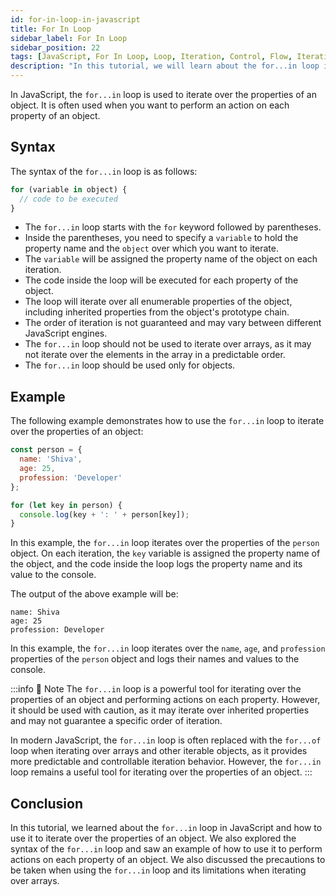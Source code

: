 ```yaml
---
id: for-in-loop-in-javascript
title: For In Loop
sidebar_label: For In Loop
sidebar_position: 22
tags: [JavaScript, For In Loop, Loop, Iteration, Control, Flow, Iterative, Statements, Loops, Iteration, Iterating, Iterations]
description: "In this tutorial, we will learn about the for...in loop in JavaScript. We will learn how to use the for...in loop to iterate over the properties of an object in JavaScript."
---
```


In JavaScript, the `for...in` loop is used to iterate over the properties of an object. It is often used when you want to perform an action on each property of an object.

## Syntax

The syntax of the `for...in` loop is as follows:

```js title="app.js"
for (variable in object) {
  // code to be executed
}
```

- The `for...in` loop starts with the `for` keyword followed by parentheses.
- Inside the parentheses, you need to specify a `variable` to hold the property name and the `object` over which you want to iterate.
- The `variable` will be assigned the property name of the object on each iteration.
- The code inside the loop will be executed for each property of the object.
- The loop will iterate over all enumerable properties of the object, including inherited properties from the object's prototype chain.
- The order of iteration is not guaranteed and may vary between different JavaScript engines.
- The `for...in` loop should not be used to iterate over arrays, as it may not iterate over the elements in the array in a predictable order.
- The `for...in` loop should be used only for objects.

## Example

The following example demonstrates how to use the `for...in` loop to iterate over the properties of an object:

```js title="app.js"
const person = {
  name: 'Shiva',
  age: 25,
  profession: 'Developer'
};

for (let key in person) {
  console.log(key + ': ' + person[key]);
}
```

In this example, the `for...in` loop iterates over the properties of the `person` object. On each iteration, the `key` variable is assigned the property name of the object, and the code inside the loop logs the property name and its value to the console.

The output of the above example will be:

```plaintext title="Output"
name: Shiva
age: 25
profession: Developer
```

In this example, the `for...in` loop iterates over the `name`, `age`, and `profession` properties of the `person` object and logs their names and values to the console. 

:::info 📝 Note
The `for...in` loop is a powerful tool for iterating over the properties of an object and performing actions on each property. However, it should be used with caution, as it may iterate over inherited properties and may not guarantee a specific order of iteration.

In modern JavaScript, the `for...in` loop is often replaced with the `for...of` loop when iterating over arrays and other iterable objects, as it provides more predictable and controllable iteration behavior. However, the `for...in` loop remains a useful tool for iterating over the properties of an object.
:::

## Conclusion

In this tutorial, we learned about the `for...in` loop in JavaScript and how to use it to iterate over the properties of an object. We also explored the syntax of the `for...in` loop and saw an example of how to use it to perform actions on each property of an object. We also discussed the precautions to be taken when using the `for...in` loop and its limitations when iterating over arrays.